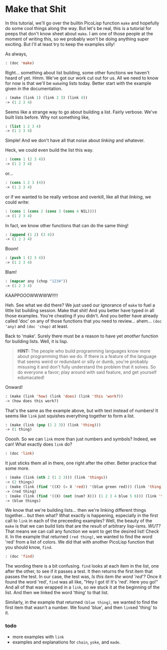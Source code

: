 # Make that Shit

In this tutorial, we'll go over the builtin PicoLisp function `make` and hopefully do some cool things along the way. But let's be real, this is a tutorial for peeps that don't know sheet about `make`. I am one of those people at the moment of writing this, so we probably won't be doing anything super exciting. But I'll at least try to keep the examples silly!

As always,
```lisp
: (doc 'make)
```

Right... something about list building, some other functions we haven't heard of yet. Hmm. We've got our work cut out for us. All we need to know for now is that we'll be `make`ing lists today. Better start with the example given in the documentation.
```lisp
: (make (link 1) (link 2 3) (link 4))
-> (1 2 3 4)
```

Seems like a strange way to go about building a list. Fairly verbose. We've built lists before. Why not something like,
```lisp
: (list 1 2 3 4)
-> (1 2 3 4)
```
Simple! And we don't have all that noise about *linking* and whatever.

Heck, we could even build the list this way.
```lisp
: (cons 1 (2 3 4))
-> (1 2 3 4)
```

or...
```lisp
: (cons 1 2 3 (4))
-> (1 2 3 4)
```

or if we wanted to be really verbose and overkill, like all that *linking*, we could write:
```lisp
: (cons 1 (cons 2 (cons 3 (cons 4 NIL))))
-> (1 2 3 4)
```

In fact, we know other functions that can do the same thing!
```lisp
: (append (1 2) (3 4))
-> (1 2 3 4)
```
Boom!

```lisp
: (push 1 (2 3 4))
-> (1 2 3 4)
```
Blam!

```lisp
: (mapcar any (chop "1234"))
-> (1 2 3 4)
```
KAAPPOOOWWWWW!!!!!


Heh. See what we did there? We just used our ignorance of `make` to fuel a little list building session. Make that shit! And you better have typed in all those examples. You're cheating if you didn't. And you better have already called 'doc' on any of those functions that you need to review... ahem... `(doc 'any)` and `(doc 'chop)` at least.

Back to 'make'. Surely there must be a reason to have yet *another* function for building lists. Well, it is lisp.

> **HINT:** The people who build programming languages know more about programming than we do. If there is a feature of the language that seems weird or redundant or silly or dumb, you're probably misusing it and don't fully understand the problem that it solves. So do everyone a favor; play around with said feature, and get yourself edumacated! 

Onward!
```lisp
: (make (link 'how) (link 'does) (link 'this 'work?))
-> (how does this work?)

```
That's the same as the example above, but with text instead of numbers! It seems like `link` just squishes everything together to form a list.

```lisp
: (make (link (pop (1 2 3)) (link 'thing)))
-> (1 thing)
```
Ooooh. So we can `link` more than just numbers and symbols? Indeed, we can! What exactly does `link` do?
```lisp
: (doc 'link)
```

It just sticks them all in there, one right after the other. Better practice that some more.
```lisp
: (make (link (nth 2 (1 2 3))) (link 'things))
-> (2 things)
: (make (link (find '((X) (= X 'red)) '(blue green red))) (link 'thing))
-> (red thing)
: (make (link (find '((X) (not (num? X))) (1 2 3 4 blue 5 6))) (link 'things))
-> (blue things)
```

We know that we're building lists... then we're linking different things together... but then what? What exactly is happening, especially in the first call to `link` in each of the preceeding examples? Well, the beauty of the `make` is that we can build lists that are the result of arbitrary lisp-isms. *WUT?* That means we can call any function we want to get the desired list! Check it. In the example that returned `(red thing)`, we wanted to find the word 'red' from a list of colors. We did that with another PicoLisp function that you should know, `find`.

```lisp
: (doc 'find)
```
The wording there is a bit confusing. `find` looks at each item in the list, one after the other, to see if it passes a test. It then returns the first item that passes the test. In our case, the test was, *Is this item the word 'red'?* Once it found the word 'red', `find` was all like, "Hey I got it! It's 'red'. Here you go!" And all of that was wrapped in a `link`, so we stuck it at the beginning of the list. And then we linked the word 'thing' to that list.

Similarly, in the example that returned `(blue thing)`, we wanted to find the first item that wasn't a number. We found 'blue', and then `link`ed 'thing' to it. 


### todo
- more examples with `link`
- examples and explanations for `chain`, `yoke`, and `made`.
